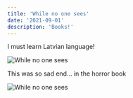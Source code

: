 ```yaml
---
title: 'While no one sees'
date: '2021-09-01'
description: 'Books!'
---
```


I must learn Latvian language!

![While no one sees](https://komornyi.space/static/img/cat_blog/readingBooks/rb0.jpg 'While no one sees')

This was so sad end... in the horror book

![While no one sees](https://komornyi.space/static/img/cat_blog/readingBooks/rb1.jpg 'While no one sees')
